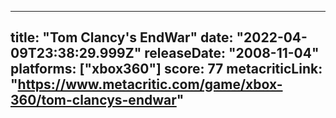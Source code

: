 
---
title: "Tom Clancy's EndWar"
date: "2022-04-09T23:38:29.999Z"
releaseDate: "2008-11-04"
platforms: ["xbox360"]
score: 77
metacriticLink: "https://www.metacritic.com/game/xbox-360/tom-clancys-endwar"
---
